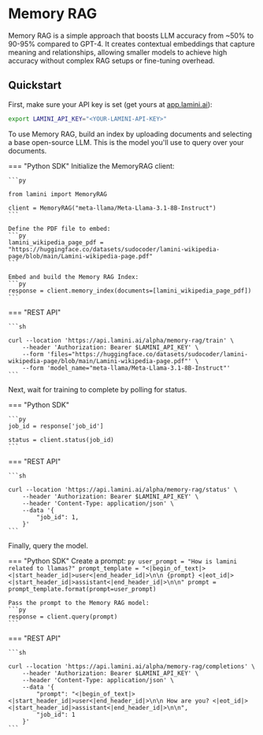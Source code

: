 # Memory RAG

Memory RAG is a simple approach that boosts LLM accuracy from ~50% to 90-95% compared to GPT-4. It creates contextual embeddings that capture meaning and relationships, allowing smaller models to achieve high accuracy without complex RAG setups or fine-tuning overhead.

## Quickstart

First, make sure your API key is set (get yours at [app.lamini.ai](https://app.lamini.ai)):


```sh
export LAMINI_API_KEY="<YOUR-LAMINI-API-KEY>"
```

To use Memory RAG, build an index by uploading documents and selecting a base open-source LLM. This is the model you'll use to query over your documents.


=== "Python SDK"
    Initialize the MemoryRAG client:

    ```py
    
    from lamini import MemoryRAG

    client = MemoryRAG("meta-llama/Meta-Llama-3.1-8B-Instruct")
    ```

    Define the PDF file to embed:
    ```py
    lamini_wikipedia_page_pdf = "https://huggingface.co/datasets/sudocoder/lamini-wikipedia-page/blob/main/Lamini-wikipedia-page.pdf"
    ```
    
    Embed and build the Memory RAG Index:
    ```py
    response = client.memory_index(documents=[lamini_wikipedia_page_pdf])
    ```

=== "REST API"

    ```sh

    curl --location 'https://api.lamini.ai/alpha/memory-rag/train' \
        --header 'Authorization: Bearer $LAMINI_API_KEY' \
        --form 'files="https://huggingface.co/datasets/sudocoder/lamini-wikipedia-page/blob/main/Lamini-wikipedia-page.pdf"' \
        --form 'model_name="meta-llama/Meta-Llama-3.1-8B-Instruct"'
    ```

Next, wait for training to complete by polling for status.

=== "Python SDK"

    ```py
    job_id = response['job_id']

    status = client.status(job_id)
    ```

=== "REST API"

    ```sh

    curl --location 'https://api.lamini.ai/alpha/memory-rag/status' \
        --header 'Authorization: Bearer $LAMINI_API_KEY' \
        --header 'Content-Type: application/json' \
        --data '{
            "job_id": 1,
        }'
    ```

Finally, query the model.

=== "Python SDK"
    Create a prompt:
    ```py
    user_prompt = "How is lamini related to llamas?"
    prompt_template = "<|begin_of_text|><|start_header_id|>user<|end_header_id|>\n\n {prompt} <|eot_id|><|start_header_id|>assistant<|end_header_id|>\n\n"
    prompt = prompt_template.format(prompt=user_prompt)
    ```

    Pass the prompt to the Memory RAG model:
    ```py
    response = client.query(prompt)
    ```

=== "REST API"

    ```sh

    curl --location 'https://api.lamini.ai/alpha/memory-rag/completions' \
        --header 'Authorization: Bearer $LAMINI_API_KEY' \
        --header 'Content-Type: application/json' \
        --data '{
            "prompt": "<|begin_of_text|><|start_header_id|>user<|end_header_id|>\n\n How are you? <|eot_id|><|start_header_id|>assistant<|end_header_id|>\n\n",
            "job_id": 1
        }'
    ```